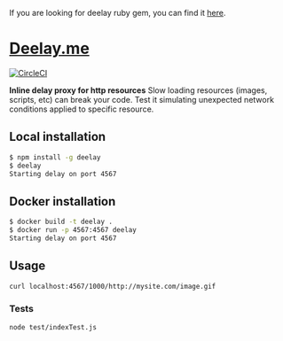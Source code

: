 If you are looking for deelay ruby gem, you can find it [here](https://github.com/biesiad/deelay-ruby).

# [Deelay.me](http://deelay.me)

[![CircleCI](https://circleci.com/gh/biesiad/deelay.svg?style=svg)](https://circleci.com/gh/biesiad/deelay)

**Inline delay proxy for http resources**
Slow loading resources (images, scripts, etc) can break your code. Test it simulating unexpected network conditions applied to specific resource.

## Local installation
```sh
$ npm install -g deelay
$ deelay
Starting delay on port 4567
```

## Docker installation
```sh
$ docker build -t deelay .
$ docker run -p 4567:4567 deelay
Starting delay on port 4567
```

## Usage
```sh
curl localhost:4567/1000/http://mysite.com/image.gif
```

### Tests
```sh
node test/indexTest.js
```
